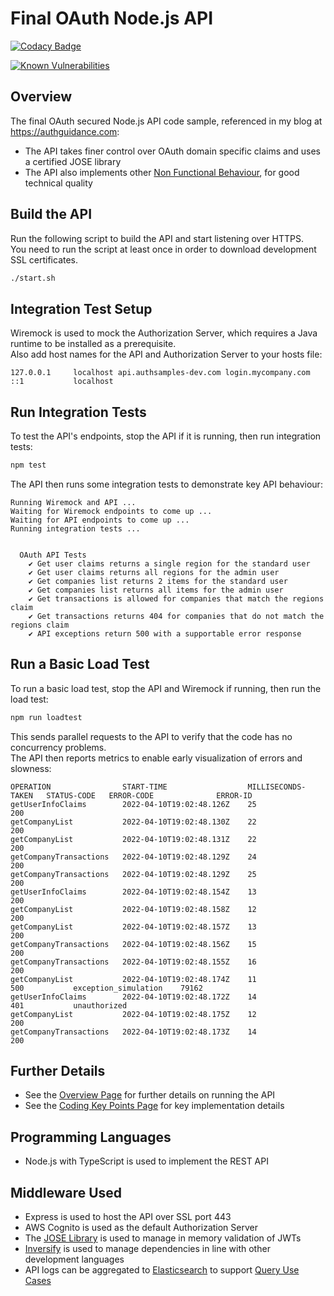 # Final OAuth Node.js API

[![Codacy Badge](https://app.codacy.com/project/badge/Grade/4e685ae1d0ae4d3091e0dccd5b3cd011)](https://www.codacy.com/gh/gary-archer/oauth.apisample.nodejs/dashboard?utm_source=github.com&amp;utm_medium=referral&amp;utm_content=gary-archer/oauth.apisample.nodejs&amp;utm_campaign=Badge_Grade) 

[![Known Vulnerabilities](https://snyk.io/test/github/gary-archer/oauth.apisample.nodejs/badge.svg?targetFile=package.json)](https://snyk.io/test/github/gary-archer/oauth.apisample.nodejs?targetFile=package.json)

## Overview

The final OAuth secured Node.js API code sample, referenced in my blog at https://authguidance.com:

- The API takes finer control over OAuth domain specific claims and uses a certified JOSE library
- The API also implements other [Non Functional Behaviour](https://authguidance.com/2017/10/08/corporate-code-sample-core-behavior/), for good technical quality

## Build the API

Run the following script to build the API and start listening over HTTPS.\
You need to run the script at least once in order to download development SSL certificates.

```bash
./start.sh
```

## Integration Test Setup

Wiremock is used to mock the Authorization Server, which requires a Java runtime to be installed as a prerequisite.\
Also add host names for the API and Authorization Server to your hosts file:

```text
127.0.0.1     localhost api.authsamples-dev.com login.mycompany.com
::1           localhost
```

## Run Integration Tests

To test the API's endpoints, stop the API if it is running, then run integration tests:

```bash
npm test
```

The API then runs some integration tests to demonstrate key API behaviour:

```text
Running Wiremock and API ...
Waiting for Wiremock endpoints to come up ...
Waiting for API endpoints to come up ...
Running integration tests ...


  OAuth API Tests
    ✔ Get user claims returns a single region for the standard user
    ✔ Get user claims returns all regions for the admin user
    ✔ Get companies list returns 2 items for the standard user
    ✔ Get companies list returns all items for the admin user
    ✔ Get transactions is allowed for companies that match the regions claim
    ✔ Get transactions returns 404 for companies that do not match the regions claim
    ✔ API exceptions return 500 with a supportable error response
```

## Run a Basic Load Test

To run a basic load test, stop the API and Wiremock if running, then run the load test:

```bash
npm run loadtest
```

This sends parallel requests to the API to verify that the code has no concurrency problems.\
The API then reports metrics to enable early visualization of errors and slowness:

```text
OPERATION                START-TIME                  MILLISECONDS-TAKEN   STATUS-CODE   ERROR-CODE              ERROR-ID    
getUserInfoClaims        2022-04-10T19:02:48.126Z    25                   200                                               
getCompanyList           2022-04-10T19:02:48.130Z    22                   200                                               
getCompanyList           2022-04-10T19:02:48.131Z    22                   200                                               
getCompanyTransactions   2022-04-10T19:02:48.129Z    24                   200                                               
getCompanyTransactions   2022-04-10T19:02:48.129Z    25                   200                                               
getUserInfoClaims        2022-04-10T19:02:48.154Z    13                   200                                               
getCompanyList           2022-04-10T19:02:48.158Z    12                   200                                               
getCompanyList           2022-04-10T19:02:48.157Z    13                   200                                               
getCompanyTransactions   2022-04-10T19:02:48.156Z    15                   200                                               
getCompanyTransactions   2022-04-10T19:02:48.155Z    16                   200                                               
getCompanyList           2022-04-10T19:02:48.174Z    11                   500           exception_simulation    79162       
getUserInfoClaims        2022-04-10T19:02:48.172Z    14                   401           unauthorized                        
getCompanyList           2022-04-10T19:02:48.175Z    12                   200                                               
getCompanyTransactions   2022-04-10T19:02:48.173Z    14                   200                                         
```

## Further Details

* See the [Overview Page](https://authguidance.com/2017/10/27/api-architecture-node) for further details on running the API
* See the [Coding Key Points Page](https://authguidance.com/2017/10/27/final-nodeapi-coding-key-points/) for key implementation details

## Programming Languages

* Node.js with TypeScript is used to implement the REST API

## Middleware Used

* Express is used to host the API over SSL port 443
* AWS Cognito is used as the default Authorization Server
* The [JOSE Library](https://github.com/panva/jose) is used to manage in memory validation of JWTs
* [Inversify](http://inversify.io) is used to manage dependencies in line with other development languages
* API logs can be aggregated to [Elasticsearch](https://authguidance.com/2019/07/19/log-aggregation-setup/) to support [Query Use Cases](https://authguidance.com/2019/08/02/intelligent-api-platform-analysis/)
